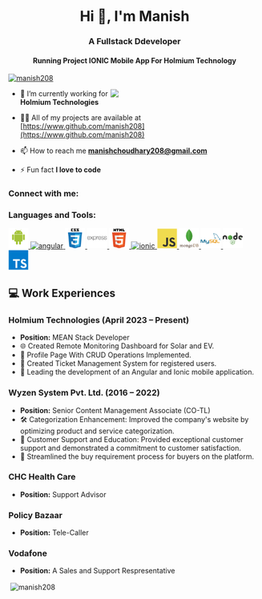 <h1 align="center">Hi 👋, I'm Manish</h1>
<h3 align="center">A Fullstack Ddeveloper</h3>
<h4 align="center">Running Project IONIC Mobile App For Holmium Technology</h3>

<p align="left"> <a href="https://github.com/ryo-ma/github-profile-trophy"><img src="https://github-profile-trophy.vercel.app/?username=manish208" alt="manish208" /></a> </p>

<img align="right" width="300" src="https://camo.githubusercontent.com/7de37139d0b4c1ce40865e799b446c0e963a3dd8fb68d239707237c40604fa3d/68747470733a2f2f63646e2e6472696262626c652e636f6d2f75736572732f3733303730332f73637265656e73686f74732f363538313234332f6176656e746f2e676966"/>

- 🔭 I’m currently working for **Holmium Technologies**

- 👨‍💻 All of my projects are available at [https://www.github.com/manish208](https://www.github.com/manish208)

- 📫 How to reach me **manishchoudhary208@gmail.com**

- ⚡ Fun fact **I love to code**

<h3 align="left">Connect with me:</h3>
<p align="left">
</p>

<h3 align="left">Languages and Tools:</h3>
<p align="left"> <a href="https://developer.android.com" target="_blank" rel="noreferrer"> <img src="https://raw.githubusercontent.com/devicons/devicon/master/icons/android/android-original-wordmark.svg" alt="android" width="40" height="40"/> </a> <a href="https://angular.io" target="_blank" rel="noreferrer"> <img src="https://angular.io/assets/images/logos/angular/angular.svg" alt="angular" width="40" height="40"/> </a> <a href="https://www.w3schools.com/css/" target="_blank" rel="noreferrer"> <img src="https://raw.githubusercontent.com/devicons/devicon/master/icons/css3/css3-original-wordmark.svg" alt="css3" width="40" height="40"/> </a> <a href="https://expressjs.com" target="_blank" rel="noreferrer"> <img src="https://raw.githubusercontent.com/devicons/devicon/master/icons/express/express-original-wordmark.svg" alt="express" width="40" height="40"/> </a> <a href="https://www.w3.org/html/" target="_blank" rel="noreferrer"> <img src="https://raw.githubusercontent.com/devicons/devicon/master/icons/html5/html5-original-wordmark.svg" alt="html5" width="40" height="40"/> </a> <a href="https://ionicframework.com" target="_blank" rel="noreferrer"> <img src="https://upload.wikimedia.org/wikipedia/commons/d/d1/Ionic_Logo.svg" alt="ionic" width="40" height="40"/> </a> <a href="https://developer.mozilla.org/en-US/docs/Web/JavaScript" target="_blank" rel="noreferrer"> <img src="https://raw.githubusercontent.com/devicons/devicon/master/icons/javascript/javascript-original.svg" alt="javascript" width="40" height="40"/> </a> <a href="https://www.mongodb.com/" target="_blank" rel="noreferrer"> <img src="https://raw.githubusercontent.com/devicons/devicon/master/icons/mongodb/mongodb-original-wordmark.svg" alt="mongodb" width="40" height="40"/> </a> <a href="https://www.mysql.com/" target="_blank" rel="noreferrer"> <img src="https://raw.githubusercontent.com/devicons/devicon/master/icons/mysql/mysql-original-wordmark.svg" alt="mysql" width="40" height="40"/> </a> <a href="https://nodejs.org" target="_blank" rel="noreferrer"> <img src="https://raw.githubusercontent.com/devicons/devicon/master/icons/nodejs/nodejs-original-wordmark.svg" alt="nodejs" width="40" height="40"/> </a> <a href="https://www.typescriptlang.org/" target="_blank" rel="noreferrer"> <img src="https://raw.githubusercontent.com/devicons/devicon/master/icons/typescript/typescript-original.svg" alt="typescript" width="40" height="40"/> </a> </p>

## 💻 Work Experiences
### Holmium Technologies (April 2023 – Present)
- **Position:** MEAN Stack Developer
- 🌐 Created Remote Monitoring Dashboard for Solar and EV.
- 📝 Profile Page With CRUD Operations Implemented.
- 🎫 Created Ticket Management System for registered users.
- 📱 Leading the development of an Angular and Ionic mobile application.

### Wyzen System Pvt. Ltd. (2016 – 2022)
- **Position:** Senior Content Management Associate (CO-TL)
- 🛠️ Categorization Enhancement: Improved the company's website by optimizing product and service categorization.
- 🌟 Customer Support and Education: Provided exceptional customer support and demonstrated a commitment to customer satisfaction.
- 🔄 Streamlined the buy requirement process for buyers on the platform.

### CHC Health Care
- **Position:** Support Advisor

### Policy Bazaar
- **Position:** Tele-Caller

### Vodafone
- **Position:** A Sales and Support Respresentative


<p>&nbsp;<img align="center" src="https://github-readme-stats.vercel.app/api?username=manish208&show_icons=true&locale=en" alt="manish208" /></p>
